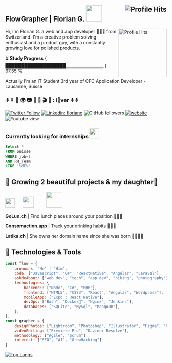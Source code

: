 <h2>FlowGrapher | Florian G. <img src="https://media.giphy.com/media/mGcNjsfWAjY5AEZNw6/giphy.gif" width="50"> <img align="right" alt="Profile Hits" src="https://komarev.com/ghpvc/?username=flowgrapher&style=flat-square"></h2>

<p><img align="right" alt="Profile Hits" src="https://latika.ch/img/flowgrapher_github.jpg" height="150">Hi, I'm Florian G. a web and app developer 👨🏻‍💻 from Switzerland. I'm a creative problem solving enthusiast and a product guy, with a constantly growing love for polished products.

⏳ **Study Progress** { ███████████████████▁▁▁▁▁▁▁▁▁▁▁ } 67.55 %

Actually I'm an IT Student 3rd year of CFC Application Developer - Lausanne, Suisse</p>

### ↟↟ 🚴 🌍 📷 🌿 🗻 🎬 🍜 : l🖤ver ↟↟

[![Twitter Follow](https://img.shields.io/twitter/follow/fl0?label=Follow)](https://twitter.com/intent/follow?screen_name=fl0) [![Linkedin: floriang](https://img.shields.io/badge/-floriang-blue?style=flat-square&logo=Linkedin&logoColor=white&link=https://www.linkedin.com/in/floriangay/)](https://www.linkedin.com/in/floriangay/) ![GitHub followers](https://img.shields.io/github/followers/flowgrapher?label=Follow&style=social) [![website](https://img.shields.io/badge/Website-46a2f1.svg?&style=flat-square&logo=Google-Chrome&logoColor=white&link=http://fl0.me/)](http://fl0.me/) ![Youtube view](https://img.shields.io/youtube/channel/views/UC53y6F_F-57ufPi1OKqwDyw?style=social)

### Currently looking for internships <img src="https://lh3.googleusercontent.com/-DzhAEtQ9CXY/VhE3-8OqhCI/AAAAAAAAkck/5V7ENgUCzlY/s1600/switzerland-flag-pole-animated.gif" width="30">

```sql
Select *
FROM Suisse
WHERE job=1
AND RH_Team
LIKE '%ME%'
```

## 🌱 Growing 2 beautiful projects & my daughter👧

<img src="https://app.golun.ch/images/golunch-logo-mini.png" height="30"> &nbsp;&nbsp;&nbsp;&nbsp; <img src="https://consomaction.app/img/consomaction-mini-logo_color.png" height="35"> &nbsp;&nbsp;&nbsp;&nbsp;&nbsp;&nbsp;&nbsp;&nbsp; <img src="https://latika.ch/img/cigogne.png" height="50">

<p><strong>GoLun.ch</strong> | Find lunch places around your position 📍🍜🍴</p>
<p><strong>Consomaction.app</strong> | Track your drinking habits 🍺🍹🍷</p>
<p><strong>Latika.ch</strong> | She owns her domain name since she was born 👼🍼👩‍💻</p>

## 🔧 Technologies & Tools

```javascript
const flow = {
    pronouns: "He" | "Him",
    code: ["Javascript", "C#", "ReactNative", "Angular", "Laravel"],
    askMeAbout: ["web dev", "tech", "app dev", "hiking", "photography"],
    technologies: {
        backend:: ["Node", "C#", "PHP"],
        frontend: ["HTML5", "CSS3", "React", "Angular", "Wordpress"],
        mobileApp: ["Expo : React Native"],
        devOps: ["Bash", "Docker🐳", "Nginx", "Jenkins"],
        databases: ["SQLite", "MySql", "MangoDB"],
    },
};
const grapher = {
    designPhotos: ["Lightroom", "Photoshop", "Illustrator", "Figma", "XD"],
    videoEditing: ["Premiere Pro", "Davinci Resolve"],
    methodology: ["Agile", "Scrum"],
    interest: ["SEO", "AI", "GrowHacking"]
}
```

[![Top Langs](https://github-readme-stats.vercel.app/api/top-langs/?username=flowgrapher&layout=compact)](https://github.com/anuraghazra/github-readme-stats)
